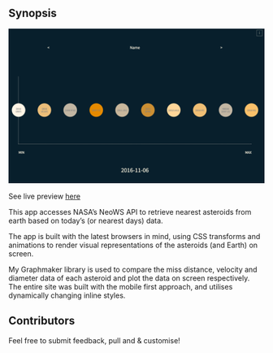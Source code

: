 ## Synopsis
![Image Preview of Live Site](./preview.png)

See live preview [here](https://njsfield.github.io/Nearest-Asteroids/)

This app accesses NASA’s NeoWS API to retrieve nearest asteroids from earth based on today’s (or nearest days) data.

The app is built with the latest browsers in mind, using CSS transforms and animations to render visual representations of the asteroids (and Earth) on screen.

My Graphmaker library is used to compare the miss distance, velocity and diameter data of each asteroid and plot the data on screen respectively.
The entire site was built with the mobile first approach, and utilises dynamically changing inline styles.


## Contributors

Feel free to submit feedback, pull and & customise!

